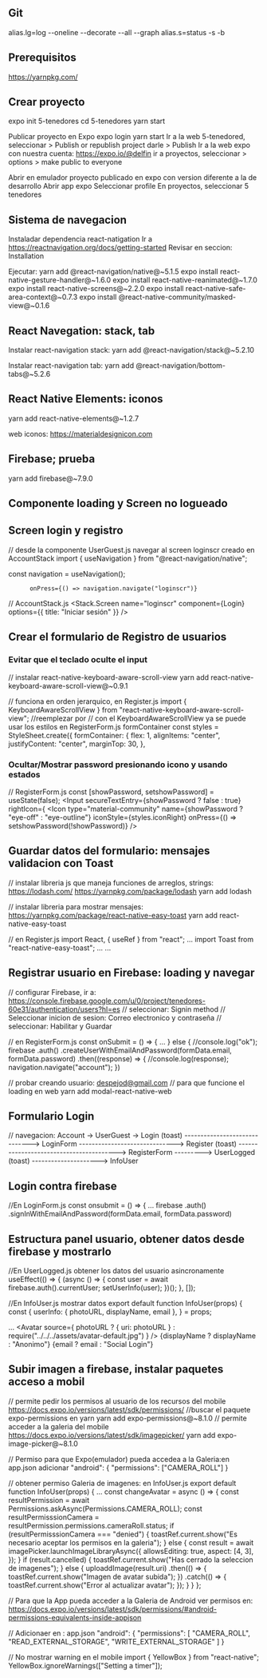 ## Git

alias.lg=log --oneline --decorate --all --graph
alias.s=status -s -b

## Prerequisitos

https://yarnpkg.com/

## Crear proyecto

expo init 5-tenedores
cd 5-tenedores
yarn start

Publicar proyecto en Expo
expo login
yarn start
Ir a la web 5-tenedored, seleccionar > Publish or republish project
darle > Publish
Ir a la web expo con nuestra cuenta: https://expo.io/@delfin
ir a proyectos, seleccionar > options > make public to everyone

Abrir en emulador proyecto publicado en expo con version diferente a la de desarrollo
Abrir app expo
Seleccionar profile
En proyectos, seleccionar 5 tenedores

## Sistema de navegacion

Instaladar dependencia react-natigation
Ir a https://reactnavigation.org/docs/getting-started
Revisar en seccion: Installation

Ejecutar:
yarn add @react-navigation/native@~5.1.5
expo install react-native-gesture-handler@~1.6.0
expo install react-native-reanimated@~1.7.0
expo install react-native-screens@~2.2.0
expo install react-native-safe-area-context@~0.7.3
expo install @react-native-community/masked-view@~0.1.6

## React Navegation: stack, tab

Instalar react-navigation stack:
yarn add @react-navigation/stack@~5.2.10

Instalar react-navigation tab:
yarn add @react-navigation/bottom-tabs@~5.2.6

## React Native Elements: iconos

yarn add react-native-elements@~1.2.7

web iconos:
https://materialdesignicon.com

## Firebase; prueba

yarn add firebase@~7.9.0

## Componente loading y Screen no logueado

## Screen login y registro

// desde la componente UserGuest.js navegar al screen loginscr creado en AccountStack
import { useNavigation } from "@react-navigation/native";

const navigation = useNavigation();

          onPress={() => navigation.navigate("loginscr")}

// AccountStack.js
<Stack.Screen
name="loginscr"
component={Login}
options={{ title: "Iniciar sesión" }}
/>

## Crear el formulario de Registro de usuarios

### Evitar que el teclado oculte el input

// instalar react-native-keyboard-aware-scroll-view
yarn add react-native-keyboard-aware-scroll-view@~0.9.1

// funciona en orden jerarquico, en Register.js
import { KeyboardAwareScrollView } from "react-native-keyboard-aware-scroll-view";
//reemplezar <View> por <KeyboardAwareScrollView>
// con el KeyboardAwareScrollView ya se puede usar los estilos en RegisterForm.js formContainer
const styles = StyleSheet.create({
formContainer: {
flex: 1,
alignItems: "center",
justifyContent: "center",
marginTop: 30,
},

### Ocultar/Mostrar password presionando icono y usando estados

// RegisterForm.js
const [showPassword, setshowPassword] = useState(false);
<Input
secureTextEntry={showPassword ? false : true}
rightIcon={
<Icon
type="material-community"
name={showPassword ? "eye-off" : "eye-outline"}
iconStyle={styles.iconRight}
onPress={() => setshowPassword(!showPassword)}
/>

## Guardar datos del formulario: mensajes validacion con Toast

// instalar libreria js que maneja funciones de arreglos, strings: https://lodash.com/ https://yarnpkg.com/package/lodash
yarn add lodash

// instalar libreria para mostrar mensajes: https://yarnpkg.com/package/react-native-easy-toast
yarn add react-native-easy-toast

// en Register.js
import React, { useRef } from "react";
...
import Toast from "react-native-easy-toast";
...
<RegisterForm toastRef={toastRef} />
...
<Toast ref={toastRef} position="center" opacity={0.9}></Toast>

## Registrar usuario en Firebase: loading y navegar

// configurar Firebase, ir a: https://console.firebase.google.com/u/0/project/tenedores-60e31/authentication/users?hl=es
// seleccionar: Signin method
// Seleccionar inicion de sesion: Correo electronico y contraseña
// seleccionar: Habilitar y Guardar

// en RegisterForm.js
const onSubmit = () => {
...
} else {
//console.log("ok");
firebase
.auth()
.createUserWithEmailAndPassword(formData.email, formData.password)
.then((response) => {
//console.log(response);
navigation.navigate("account");
})

// probar creando usuario: despejod@gmail.com
// para que funcione el loading en web
yarn add modal-react-native-web

## Formulario Login

// navegacion:
Account -> UserGuest -> Login (toast)
------------------------------> LoginForm
------------------------------> Register (toast)
----------------------------------------> RegisterForm
---------> UserLogged (toast)
---------------------> InfoUser

## Login contra firebase

//En LoginForm.js
const onsubmit = () => {
...
firebase
.auth()
.signInWithEmailAndPassword(formData.email, formData.password)

## Estructura panel usuario, obtener datos desde firebase y mostrarlo

//En UserLogged.js obtener los datos del usuario asincronamente
useEffect(() => {
(async () => {
const user = await firebase.auth().currentUser;
setUserInfo(user);
})();
}, []);

//En InfoUser.js mostrar datos
export default function InfoUser(props) {
const {
userInfo: { photoURL, displayName, email },
} = props;

...
<Avatar
source={
photoURL
? { uri: photoURL }
: require("../../../assets/avatar-default.jpg")
}
/>
<Text style={styles.displayName}>
{displayName ? displayName : "Anonimo"}
</Text>
<Text>{email ? email : "Social Login"}</Text>

## Subir imagen a firebase, instalar paquetes acceso a mobil

// permite pedir los permisos al usuario de los recursos del mobile
https://docs.expo.io/versions/latest/sdk/permissions/
//buscar el paquete expo-permissions en yarn
yarn add expo-permissions@~8.1.0
// permite acceder a la galeria del mobile
https://docs.expo.io/versions/latest/sdk/imagepicker/
yarn add expo-image-picker@~8.1.0

// Permiso para que Expo(emulador) pueda accedea a la Galeria:en app.json adicionar
"android": {
"permissions": ["CAMERA_ROLL"]
}

// obtener permiso Galeria de imagenes: en InfoUser.js
export default function InfoUser(props) {
...
const changeAvatar = async () => {
const resultPermission = await Permissions.askAsync(Permissions.CAMERA_ROLL);
const resultPermisssionCamera = resultPermission.permissions.cameraRoll.status;
if (resultPermisssionCamera === "denied") {
toastRef.current.show("Es necesario aceptar los permisos en la galeria");
} else {
const result = await imagePicker.launchImageLibraryAsync({
allowsEditing: true,
aspect: [4, 3],
});
}
if (result.cancelled) {
toastRef.current.show("Has cerrado la seleccion de imagenes");
} else {
uploaddImage(result.uri)
.then(() => {
toastRef.current.show("Imagen de avatar subida");
})
.catch(() => {
toastRef.current.show("Error al actualizar avatar");
});
}
}
};

// Para que la App pueda acceder a la Galeria de Android ver permisos en:
https://docs.expo.io/versions/latest/sdk/permissions/#android-permissions-equivalents-inside-appjson

// Adicionaer en : app.json
"android": {
"permissions": [
"CAMERA_ROLL",
"READ_EXTERNAL_STORAGE",
"WRITE_EXTERNAL_STORAGE"
]
}

// No mostrar warning en el mobile
import { YellowBox } from "react-native";
YellowBox.ignoreWarnings(["Setting a timer"]);
